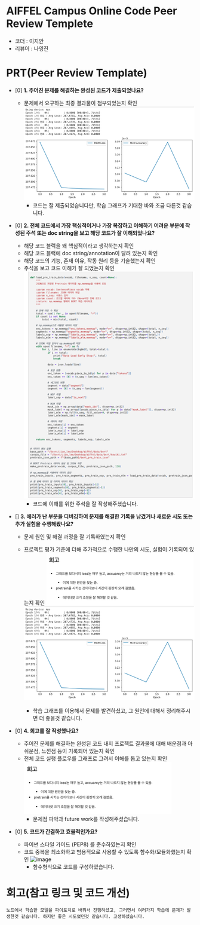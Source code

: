 

# AIFFEL Campus Online Code Peer Review Templete
- 코더 : 이지안
- 리뷰어 : 나영진

# PRT(Peer Review Template)
- [0]  **1. 주어진 문제를 해결하는 완성된 코드가 제출되었나요?**
    - 문제에서 요구하는 최종 결과물이 첨부되었는지 확인
        ![image](assets/res01.png)       
        - 코드는 잘 제출되었습니다만, 학습 그래프가 기대한 바와 조금 다른것 같습니다.   

    
- [0]  **2. 전체 코드에서 가장 핵심적이거나 가장 복잡하고 이해하기 어려운 부분에 작성된 
주석 또는 doc string을 보고 해당 코드가 잘 이해되었나요?**
    - 해당 코드 블럭을 왜 핵심적이라고 생각하는지 확인
    - 해당 코드 블럭에 doc string/annotation이 달려 있는지 확인
    - 해당 코드의 기능, 존재 이유, 작동 원리 등을 기술했는지 확인
    - 주석을 보고 코드 이해가 잘 되었는지 확인
        ![image](assets/res02.png)      
         - 코드에 이해를 위한 주석을 잘 작성해주셨습니다.    
        
- []  **3. 에러가 난 부분을 디버깅하여 문제를 해결한 기록을 남겼거나
새로운 시도 또는 추가 실험을 수행해봤나요?**
    - 문제 원인 및 해결 과정을 잘 기록하였는지 확인
    - 프로젝트 평가 기준에 더해 추가적으로 수행한 나만의 시도, 
    실험이 기록되어 있는지 확인
        ![image](assets/res04.png)     
        ![image](assets/res01.png)      

      - 학습 그래프를 이용해서 문제를 발견하셨고, 그 원인에 대해서 정리해주시면 더 좋을것 같습니다.   

        
- [0]  **4. 회고를 잘 작성했나요?**
    - 주어진 문제를 해결하는 완성된 코드 내지 프로젝트 결과물에 대해
    배운점과 아쉬운점, 느낀점 등이 기록되어 있는지 확인
    - 전체 코드 실행 플로우를 그래프로 그려서 이해를 돕고 있는지 확인
        ![image](assets/res04.png)   
      - 문제점 파악과 future work를 작성해주셨습니다.    
     


        
- [0]  **5. 코드가 간결하고 효율적인가요?**
    - 파이썬 스타일 가이드 (PEP8) 를 준수하였는지 확인
    - 코드 중복을 최소화하고 범용적으로 사용할 수 있도록 함수화/모듈화했는지 확인
      ![image](https://github.com/user-attachments/assets/517aa622-1282-427c-b1cc-0d7dffe6dfed)    
      - 함수형식으로 코드를 구성하였습니다.   

      

# 회고(참고 링크 및 코드 개선)
```
노드에서 학습한 모델을 파이토치로 바꿔서 진행하셨고, 그러면서 여러가지 학습에 문제가 발생한것 같습니다. 하지만 좋은 시도였던것 같습니다. 고생하셨습니다. 
```

